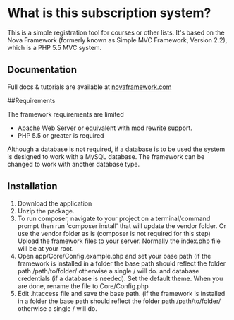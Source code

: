 # What is this subscription system?

This is a simple registration tool for courses or other lists. It's based on the Nova Framework (formerly known as Simple MVC Framework, Version 2.2), which is a PHP 5.5 MVC system. 

## Documentation

Full docs & tutorials are available at [novaframework.com](http://novaframework.com)

##Requirements

 The framework requirements are limited

 - Apache Web Server or equivalent with mod rewrite support.
 - PHP 5.5 or greater is required

 Although a database is not required, if a database is to be used the system is designed to work with a MySQL database. The framework can be changed to work with another database type.

## Installation

1. Download the application
2. Unzip the package.
3. To run composer, navigate to your project on a terminal/command prompt then run 'composer install' that will update the vendor folder. Or use the vendor folder as is (composer is not required for this step)
Upload the framework files to your server. Normally the index.php file will be at your root.
4. Open app/Core/Config.example.php and set your base path (if the framework is installed in a folder the base path should reflect the folder path /path/to/folder/ otherwise a single / will do. and database credentials (if a database is needed). Set the default theme. When you are done, rename the file to Core/Config.php
5. Edit .htaccess file and save the base path. (if the framework is installed in a folder the base path should reflect the folder path /path/to/folder/ otherwise a single / will do.
